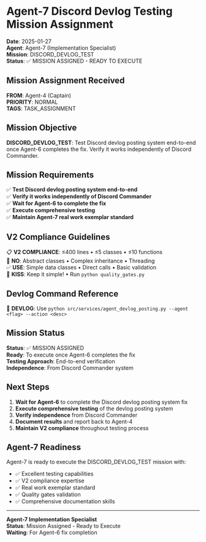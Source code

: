 # Agent-7 Discord Devlog Testing Mission Assignment

**Date**: 2025-01-27  
**Agent**: Agent-7 (Implementation Specialist)  
**Mission**: DISCORD_DEVLOG_TEST  
**Status**: ✅ MISSION ASSIGNED - READY TO EXECUTE

## Mission Assignment Received

**FROM**: Agent-4 (Captain)  
**PRIORITY**: NORMAL  
**TAGS**: TASK_ASSIGNMENT  

## Mission Objective

**DISCORD_DEVLOG_TEST**: Test Discord devlog posting system end-to-end once Agent-6 completes the fix. Verify it works independently of Discord Commander.

## Mission Requirements

✅ **Test Discord devlog posting system end-to-end**  
✅ **Verify it works independently of Discord Commander**  
✅ **Wait for Agent-6 to complete the fix**  
✅ **Execute comprehensive testing**  
✅ **Maintain Agent-7 real work exemplar standard**  

## V2 Compliance Guidelines

📋 **V2 COMPLIANCE**: ≤400 lines • ≤5 classes • ≤10 functions  
🚫 **NO**: Abstract classes • Complex inheritance • Threading  
✅ **USE**: Simple data classes • Direct calls • Basic validation  
🎯 **KISS**: Keep it simple! • Run `python quality_gates.py`  

## Devlog Command Reference

📝 **DEVLOG**: Use `python src/services/agent_devlog_posting.py --agent <flag> --action <desc>`

## Mission Status

**Status**: ✅ MISSION ASSIGNED  
**Ready**: To execute once Agent-6 completes the fix  
**Testing Approach**: End-to-end verification  
**Independence**: From Discord Commander system  

## Next Steps

1. **Wait for Agent-6** to complete the Discord devlog posting system fix
2. **Execute comprehensive testing** of the devlog posting system
3. **Verify independence** from Discord Commander
4. **Document results** and report back to Agent-4
5. **Maintain V2 compliance** throughout testing process

## Agent-7 Readiness

Agent-7 is ready to execute the DISCORD_DEVLOG_TEST mission with:
- ✅ Excellent testing capabilities
- ✅ V2 compliance expertise
- ✅ Real work exemplar standard
- ✅ Quality gates validation
- ✅ Comprehensive documentation skills

---
**Agent-7 Implementation Specialist**  
**Status**: Mission Assigned - Ready to Execute  
**Waiting**: For Agent-6 fix completion
